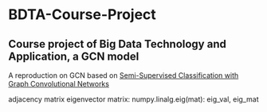 # BDTA-Course-Project
Course project of Big Data Technology and Application, a GCN model
---
A reproduction on GCN based on [Semi-Supervised Classification with Graph Convolutional Networks](https://arxiv.org/abs/1609.02907)

adjacency matrix
eigenvector matrix: numpy.linalg.eig(mat): eig_val, eig_mat